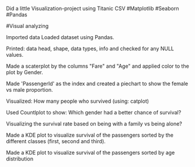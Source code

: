 Did a little Visualization-project using Titanic CSV #Matplotlib #Seaborn #Pandas

#Visual analyzing

Imported data
Loaded dataset using Pandas.

Printed: data head, shape, data types, info and checked for any NULL values.

Made a scaterplot by the columns "Fare" and "Age" and applied color to the plot by Gender.

Made 'PassengerId' as the index and created a piechart to show the female vs male proportion.

Visualized: How many people who survived (using: catplot)

Used Countlplot to show: Which gender had a better chance of survival?

Visualizing the survival rate based on being with a family vs being alone?

Made a KDE plot to visualize survival of the passengers sorted by the different classes (first, second and third).

Made a KDE plot to visualize survival of the passengers sorted by age distribution
